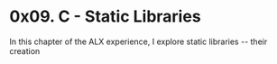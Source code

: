 # 0x09. C - Static Libraries
In this chapter of the ALX experience, I explore static libraries -- their creation
